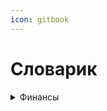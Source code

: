 ```yaml
---
icon: gitbook
---
```


# Словарик

<details>

<summary>Финансы</summary>

* **P\&L (Profit and Loss Statement)** — отчет о прибылях и убытках, отражающий доходы, расходы и прибыль компании за определенный период. Используется для анализа рентабельности бизнеса.

<!---->

* **Cash Flow** — отчёт о движении денежных средств, показывающий поступления и выбытие денег в компании. Это один из ключевых инструментов для оценки ликвидности бизнеса.

<!---->

* **EBITDA (Earnings Before Interest, Taxes, Depreciation and Amortization)** — показатель операционной прибыли компании до вычета процентов по займам, налогов, амортизации и износа. Используется для оценки эффективности основного бизнеса без учёта капитальных затрат.

<!---->

* **Gross Margin (Валовая маржа)** — процентное соотношение между валовой прибылью (разница между доходом и себестоимостью товаров) и доходом компании. Это один из ключевых показателей рентабельности.

<!---->

* **Net Income (Чистая прибыль)** — сумма прибыли, остающаяся у компании после вычета всех операционных расходов, налогов и процентов по займам. Это конечный финансовый результат деятельности за период.

<!---->

* **Working Capital (Оборотный капитал)** — разница между текущими активами и текущими обязательствами компании, показывающая её способность погашать краткосрочные долги.

<!---->

* **CapEx (Capital Expenditures)** — капитальные затраты, которые компания несёт на приобретение или модернизацию основных средств, таких как оборудование, здания или технологии.

<!---->

* **OpEx (Operating Expenses)** — операционные расходы, связанные с ежедневной деятельностью компании, например, затраты на аренду, зарплаты, маркетинг и коммунальные платежи.

<!---->

* **Leverage (Финансовый рычаг)** — показатель использования заемных средств для финансирования деятельности компании. Высокий уровень заемных средств может увеличить рентабельность, но также увеличивает риски.

<!---->

* **Liquidity (Ликвидность)** — способность компании быстро превратить свои активы в наличные деньги для погашения краткосрочных обязательств.

<!---->

* **ROI (Return on Investment)** — коэффициент рентабельности инвестиций, показывающий отношение прибыли от инвестиций к затраченным средствам.

<!---->

* **ROE (Return on Equity)** — показатель рентабельности собственного капитала, отражающий, сколько чистой прибыли приносит каждый вложенный рубль или доллар капитала.

<!---->

* **Break-even point (Точка безубыточности)** — момент, при котором доходы компании равны её расходам. Все, что выше этой точки, является прибылью.

<!---->

* **Depreciation (Амортизация)** — процесс списания стоимости долгосрочных активов компании на протяжении их срока службы. Уменьшает налогооблагаемую базу компании.

<!---->

* **NPV (Net Present Value)** — чистая приведённая стоимость, показатель, который используется для оценки инвестиционного проекта. Он определяет текущую стоимость будущих денежных потоков с учётом дисконтирования.

<!---->

* **IRR (Internal Rate of Return)** — внутренняя норма доходности, измеряющая прибыльность потенциальных инвестиций или проектов.

<!---->

* **Cost of Goods Sold (COGS, Себестоимость реализованной продукции)** — прямые затраты, связанные с производством товаров или услуг, которые компания продаёт, включая затраты на материалы и труд.

<!---->

* **Gross Profit (Валовая прибыль)** — разница между выручкой от продажи и себестоимостью продукции. Этот показатель помогает оценить эффективность основной деятельности компании.

</details>

